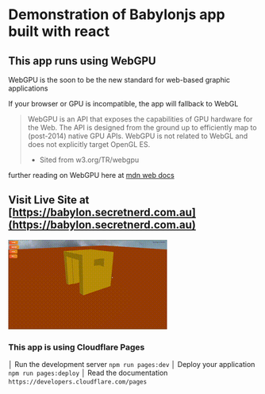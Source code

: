 # Demonstration of Babylonjs app built with react 
## This app runs using WebGPU 
WebGPU is the soon to be the new standard for web-based graphic applications

If your browser or GPU is incompatible, the app will fallback to WebGL 

> WebGPU is an API that exposes the capabilities of GPU hardware for the Web. The API is designed from the ground up to efficiently map to (post-2014) native GPU APIs. WebGPU is not related to WebGL and does not explicitly target OpenGL ES.
>  - Sited from w3.org/TR/webgpu

further reading on WebGPU here at [mdn web docs](https://developer.mozilla.org/en-US/docs/Web/API/WebGPU_API)

## Visit Live Site at [https://babylon.secretnerd.com.au](https://babylon.secretnerd.com.au)

![](./demo.gif)

### This app is using Cloudflare Pages

│ Run the development server `npm run pages:dev`
│ Deploy your application `npm run pages:deploy`
│ Read the documentation `https://developers.cloudflare.com/pages`


